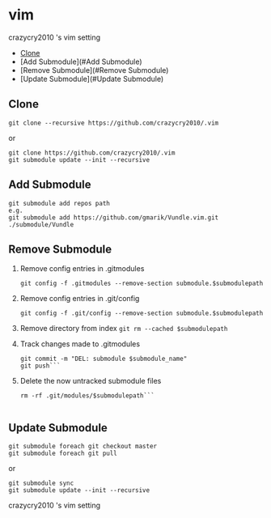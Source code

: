 vim
===

crazycry2010 's vim setting

- [Clone](#Clone)
- [Add Submodule](#Add Submodule)
- [Remove Submodule](#Remove Submodule)
- [Update Submodule](#Update Submodule)
 

Clone
-----

    git clone --recursive https://github.com/crazycry2010/.vim

or

    git clone https://github.com/crazycry2010/.vim
    git submodule update --init --recursive


Add Submodule
-------------

    git submodule add repos path
    e.g.
    git submodule add https://github.com/gmarik/Vundle.vim.git   ./submodule/Vundle


Remove Submodule
----------------

1. Remove config entries in .gitmodules

    `git config -f .gitmodules --remove-section submodule.$submodulepath`
 
2. Remove config entries in .git/config

    `git config -f .git/config --remove-section submodule.$submodulepath`
 
3. Remove directory from index
    `git rm --cached $submodulepath`
4. Track changes made to .gitmodules
    ```git add .gitmodules
    git commit -m "DEL: submodule $submodule_name"
    git push```
5. Delete the now untracked submodule files
    ```rm -rf $submodulepath
    rm -rf .git/modules/$submodulepath```


Update Submodule
----------------

    git submodule foreach git checkout master
    git submodule foreach git pull
 
 or
 
    git submodule sync
    git submodule update --init --recursive



crazycry2010 's vim setting
